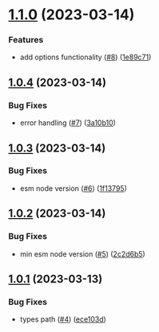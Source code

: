 # [1.1.0](https://github.com/jeronimoek/markdown-vscode-contributions/compare/v1.0.4...v1.1.0) (2023-03-14)


### Features

* add options functionality ([#8](https://github.com/jeronimoek/markdown-vscode-contributions/issues/8)) ([1e89c71](https://github.com/jeronimoek/markdown-vscode-contributions/commit/1e89c71f8bf1af05dc0af5a9b35c91b6efbcc009))



## [1.0.4](https://github.com/jeronimoek/markdown-vscode-contributions/compare/v1.0.3...v1.0.4) (2023-03-14)


### Bug Fixes

* error handling ([#7](https://github.com/jeronimoek/markdown-vscode-contributions/issues/7)) ([3a10b10](https://github.com/jeronimoek/markdown-vscode-contributions/commit/3a10b104e4a71590667fea31f1384e2dd3e6d970))



## [1.0.3](https://github.com/jeronimoek/markdown-vscode-contributions/compare/v1.0.2...v1.0.3) (2023-03-14)


### Bug Fixes

* esm node version ([#6](https://github.com/jeronimoek/markdown-vscode-contributions/issues/6)) ([1f13795](https://github.com/jeronimoek/markdown-vscode-contributions/commit/1f137958ed787cf9097f7d683f94353f78bd0d04))



## [1.0.2](https://github.com/jeronimoek/markdown-vscode-contributions/compare/v1.0.1...v1.0.2) (2023-03-14)


### Bug Fixes

* min esm node version ([#5](https://github.com/jeronimoek/markdown-vscode-contributions/issues/5)) ([2c2d6b5](https://github.com/jeronimoek/markdown-vscode-contributions/commit/2c2d6b5fac74e1d5cf16d5e5c2d17241c232837b))



## [1.0.1](https://github.com/jeronimoek/markdown-vscode-contributions/compare/v0.1.2...v1.0.1) (2023-03-13)


### Bug Fixes

* types path ([#4](https://github.com/jeronimoek/markdown-vscode-contributions/issues/4)) ([ece103d](https://github.com/jeronimoek/markdown-vscode-contributions/commit/ece103d119fbd3233d6a9f7788b6d2b882b987f4))



